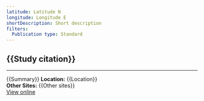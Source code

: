 ```yaml
---
latitude: Latitude N
longitude: Longitude E
shortDescription: Short description
filters:
  Publication type: Standard
---
```


## {{Study citation}}

---

{{Summary}}
**Location:** {{Location}}\
**Other Sites:** {{Other sites}}\
[View online]({{Hyperlink}})
